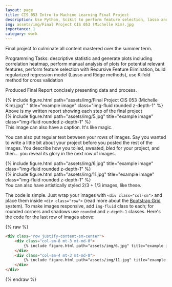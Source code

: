 ```yaml
---
layout: page
title: CIS 053 Intro to Machine Learning Final Project
description: Use Python, Scikit to perform feature selection, lasso and ridge regression, cross validation on housing price data
img: assets/img/Final Project CIS 053 (Michelle Kim).jpg
importance: 1
category: work
---
```


Final project to culminate all content mastered over the summer term. 

Programming Tasks: descriptive statistic and generate plots including correlation heatmap, perform manual analysis of plots for potential relevant features, perform feature selection with Recursive Feature Elimination, build regularized regression model (Lasso and Ridge methods), use K-fold method for cross validation

Produced Final Report concisely presenting data and process.



<div class="row">
    <div class="col-sm mt-3 mt-md-0">
        {% include figure.html path="assets/img/Final Project CIS 053 (Michelle Kim).jpg"
" title="example image" class="img-fluid rounded z-depth-1" %}
    </div>
    
</div>
<div class="caption">
    Above is my written report showing each step of the final project
</div>
<div class="row">
    <div class="col-sm mt-3 mt-md-0">
        {% include figure.html path="assets/img/5.jpg" title="example image" class="img-fluid rounded z-depth-1" %}
    </div>
</div>
<div class="caption">
    This image can also have a caption. It's like magic.
</div>

You can also put regular text between your rows of images.
Say you wanted to write a little bit about your project before you posted the rest of the images.
You describe how you toiled, sweated, *bled* for your project, and then... you reveal its glory in the next row of images.


<div class="row justify-content-sm-center">
    <div class="col-sm-8 mt-3 mt-md-0">
        {% include figure.html path="assets/img/6.jpg" title="example image" class="img-fluid rounded z-depth-1" %}
    </div>
    <div class="col-sm-4 mt-3 mt-md-0">
        {% include figure.html path="assets/img/11.jpg" title="example image" class="img-fluid rounded z-depth-1" %}
    </div>
</div>
<div class="caption">
    You can also have artistically styled 2/3 + 1/3 images, like these.
</div>


The code is simple.
Just wrap your images with `<div class="col-sm">` and place them inside `<div class="row">` (read more about the <a href="https://getbootstrap.com/docs/4.4/layout/grid/">Bootstrap Grid</a> system).
To make images responsive, add `img-fluid` class to each; for rounded corners and shadows use `rounded` and `z-depth-1` classes.
Here's the code for the last row of images above:

{% raw %}
```html
<div class="row justify-content-sm-center">
    <div class="col-sm-8 mt-3 mt-md-0">
        {% include figure.html path="assets/img/6.jpg" title="example image" class="img-fluid rounded z-depth-1" %}
    </div>
    <div class="col-sm-4 mt-3 mt-md-0">
        {% include figure.html path="assets/img/11.jpg" title="example image" class="img-fluid rounded z-depth-1" %}
    </div>
</div>
```
{% endraw %}
